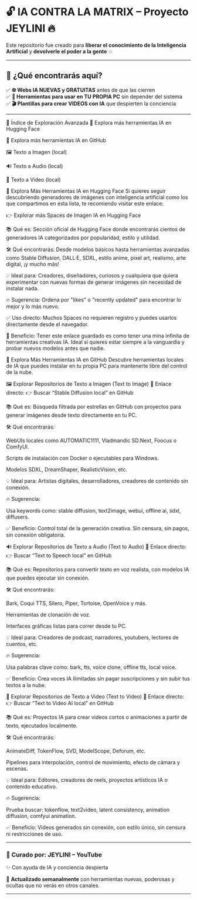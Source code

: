 # 🔓 IA CONTRA LA MATRIX – Proyecto JEYLINI 🔥

Este repositorio fue creado para **liberar el conocimiento de la Inteligencia Artificial** y **devolverle el poder a la gente** 💥

---

## 🚀 ¿Qué encontrarás aquí?

✅ **🌐 Webs IA NUEVAS y GRATUITAS** antes de que las cierren  
✅ **🧱 Herramientas para usar en TU PROPIA PC** sin depender del sistema  
✅ **🎬 Plantillas para crear VIDEOS con IA** que despierten la conciencia

---

📌 Índice de Exploración Avanzada
🌌 Explora más herramientas IA en Hugging Face

🧠 Explora más herramientas IA en GitHub

🖼️ Texto a Imagen (local)

🔊 Texto a Audio (local)

🎥 Texto a Video (local)

🌌 Explora Más Herramientas IA en Hugging Face
Si quieres seguir descubriendo generadores de imágenes con inteligencia artificial como los que compartimos en esta lista, te recomiendo visitar este enlace:

👉 Explorar más Spaces de Imagen IA en Hugging Face

📚 Qué es: Sección oficial de Hugging Face donde encontrarás cientos de generadores IA categorizados por popularidad, estilo y utilidad.

🛠️ Qué encontrarás: Desde modelos básicos hasta herramientas avanzadas como Stable Diffusion, DALL·E, SDXL, estilo anime, pixel art, realismo, arte digital, ¡y mucho más!

💡 Ideal para: Creadores, diseñadores, curiosos y cualquiera que quiera experimentar con nuevas formas de generar imágenes sin necesidad de instalar nada.

🔥 Sugerencia: Ordena por "likes" o "recently updated" para encontrar lo mejor y lo más nuevo.

✅ Uso directo: Muchos Spaces no requieren registro y puedes usarlos directamente desde el navegador.

🎯 Beneficio: Tener este enlace guardado es como tener una mina infinita de herramientas creativas IA. Ideal si quieres estar siempre a la vanguardia y probar nuevos modelos antes que nadie.

🧠 Explora Más Herramientas IA en GitHub
Descubre herramientas locales de IA que puedes instalar en tu propia PC para mantenerte libre del control de la nube.

🖼️ Explorar Repositorios de Texto a Imagen (Text to Image)
🔎 Enlace directo:
👉 Buscar “Stable Diffusion local” en GitHub

📚 Qué es: Búsqueda filtrada por estrellas en GitHub con proyectos para generar imágenes desde texto directamente en tu PC.

🛠️ Qué encontrarás:

WebUIs locales como AUTOMATIC1111, Vladmandic SD.Next, Foocus o ComfyUI.

Scripts de instalación con Docker o ejecutables para Windows.

Modelos SDXL, DreamShaper, RealisticVision, etc.

💡 Ideal para: Artistas digitales, desarrolladores, creadores de contenido sin conexión.

🔥 Sugerencia:

Usa keywords como: stable diffusion, text2image, webui, offline ai, sdxl, diffusers.

✅ Beneficio: Control total de la generación creativa. Sin censura, sin pagos, sin conexión obligatoria.

🔊 Explorar Repositorios de Texto a Audio (Text to Audio)
🔎 Enlace directo:
👉 Buscar “Text to Speech local” en GitHub

📚 Qué es: Repositorios para convertir texto en voz realista, con modelos IA que puedes ejecutar sin conexión.

🛠️ Qué encontrarás:

Bark, Coqui TTS, Silero, Piper, Tortoise, OpenVoice y más.

Herramientas de clonación de voz.

Interfaces gráficas listas para correr desde tu PC.

💡 Ideal para: Creadores de podcast, narradores, youtubers, lectores de cuentos, etc.

🔥 Sugerencia:

Usa palabras clave como: bark, tts, voice clone, offline tts, local voice.

✅ Beneficio: Crea voces IA ilimitadas sin pagar suscripciones y sin subir tus textos a la nube.

🎥 Explorar Repositorios de Texto a Video (Text to Video)
🔎 Enlace directo:
👉 Buscar “Text to Video AI local” en GitHub

📚 Qué es: Proyectos IA para crear videos cortos o animaciones a partir de texto, ejecutados localmente.

🛠️ Qué encontrarás:

AnimateDiff, TokenFlow, SVD, ModelScope, Deforum, etc.

Pipelines para interpolación, control de movimiento, efecto de cámara y escenas.

💡 Ideal para: Editores, creadores de reels, proyectos artísticos IA o contenido educativo.

🔥 Sugerencia:

Prueba buscar: tokenflow, text2video, latent consistency, animation diffusion, comfyui animation.

✅ Beneficio: Videos generados sin conexión, con estilo único, sin censura ni restricciones de uso.

---

### 🧠 Curado por: **JEYLINI – YouTube**  
✨ Con ayuda de IA y conciencia despierta

📅 **Actualizado semanalmente** con herramientas nuevas, poderosas y ocultas que no verás en otros canales.

---


